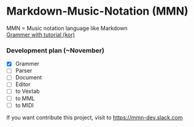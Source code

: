# Markdown-Music-Notation (MMN)

MMN = Music notation language like Markdown  
[Grammer with tutorial (kor)](http://nupamore.github.io/Markdown-Music-Notation/examples)  

### Development plan (~November)

- [x] Grammer
- [ ] Parser
- [ ] Document
- [ ] Editor
- [ ] to Vextab
- [ ] to MML
- [ ] to MIDI

If you want contribute this project, visit to https://mmn-dev.slack.com
